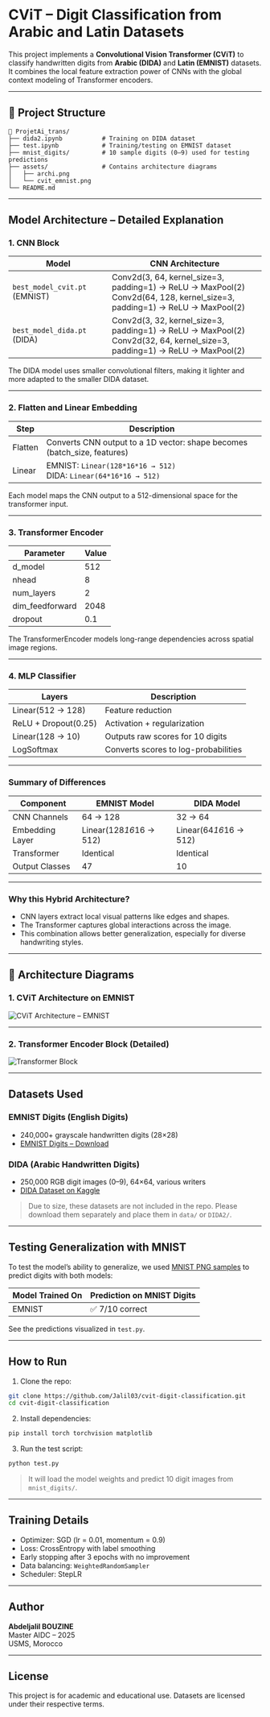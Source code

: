 # CViT – Digit Classification from Arabic and Latin Datasets

This project implements a **Convolutional Vision Transformer (CViT)** to classify handwritten digits from **Arabic (DIDA)** and **Latin (EMNIST)** datasets.  
It combines the local feature extraction power of CNNs with the global context modeling of Transformer encoders.

---

## 📁 Project Structure

```
📂 ProjetAi_trans/
├── dida2.ipynb           # Training on DIDA dataset
├── test.ipynb            # Training/testing on EMNIST dataset
├── mnist_digits/         # 10 sample digits (0–9) used for testing predictions
├── assets/               # Contains architecture diagrams
│   ├── archi.png
│   └── cvit_emnist.png
└── README.md
```

---

## Model Architecture – Detailed Explanation

### 1. CNN Block

| Model | CNN Architecture |
|-------|------------------|
| `best_model_cvit.pt` (EMNIST) | Conv2d(3, 64, kernel_size=3, padding=1) → ReLU → MaxPool(2) <br> Conv2d(64, 128, kernel_size=3, padding=1) → ReLU → MaxPool(2) |
| `best_model_dida.pt` (DIDA)   | Conv2d(3, 32, kernel_size=3, padding=1) → ReLU → MaxPool(2) <br> Conv2d(32, 64, kernel_size=3, padding=1) → ReLU → MaxPool(2) |

The DIDA model uses smaller convolutional filters, making it lighter and more adapted to the smaller DIDA dataset.

---

### 2. Flatten and Linear Embedding

| Step | Description |
|------|-------------|
| Flatten | Converts CNN output to a 1D vector: shape becomes (batch_size, features) |
| Linear  | EMNIST: `Linear(128*16*16 → 512)` <br> DIDA: `Linear(64*16*16 → 512)` |

Each model maps the CNN output to a 512-dimensional space for the transformer input.

---

### 3. Transformer Encoder

| Parameter | Value |
|-----------|-------|
| d_model | 512 |
| nhead | 8 |
| num_layers | 2 |
| dim_feedforward | 2048 |
| dropout | 0.1 |

The TransformerEncoder models long-range dependencies across spatial image regions.

---

### 4. MLP Classifier

| Layers | Description |
|--------|-------------|
| Linear(512 → 128) | Feature reduction |
| ReLU + Dropout(0.25) | Activation + regularization |
| Linear(128 → 10) | Outputs raw scores for 10 digits |
| LogSoftmax | Converts scores to log-probabilities |

---

### Summary of Differences

| Component | EMNIST Model | DIDA Model |
|-----------|--------------|------------|
| CNN Channels | 64 → 128 | 32 → 64 |
| Embedding Layer | Linear(128*16*16 → 512) | Linear(64*16*16 → 512) |
| Transformer | Identical | Identical |
| Output Classes | 47 | 10 |

---

### Why this Hybrid Architecture?

- CNN layers extract local visual patterns like edges and shapes.
- The Transformer captures global interactions across the image.
- This combination allows better generalization, especially for diverse handwriting styles.

---

## 📌 Architecture Diagrams

### 1. CViT Architecture on EMNIST

![CViT Architecture – EMNIST](assets/cvit_emnist.png)

---

### 2. Transformer Encoder Block (Detailed)

![Transformer Block](assets/archi.png)

---

## Datasets Used

### EMNIST Digits (English Digits)
- 240,000+ grayscale handwritten digits (28×28)
- [EMNIST Digits – Download](https://www.nist.gov/itl/products-and-services/emnist-dataset)

### DIDA (Arabic Handwritten Digits)
- 250,000 RGB digit images (0–9), 64×64, various writers
- [DIDA Dataset on Kaggle](https://www.kaggle.com/datasets/mloey1/ahdd1)

> Due to size, these datasets are not included in the repo. Please download them separately and place them in `data/` or `DIDA2/`.

---

##  Testing Generalization with MNIST

To test the model’s ability to generalize, we used [MNIST PNG samples](https://github.com/myleott/mnist_png) to predict digits with both models:

| Model Trained On | Prediction on MNIST Digits |
|------------------|----------------------------|
| EMNIST           | ✅ 7/10 correct            |

See the predictions visualized in `test.py`.

---

##  How to Run

1. Clone the repo:

```bash
git clone https://github.com/Jalil03/cvit-digit-classification.git
cd cvit-digit-classification
```

2. Install dependencies:

```bash
pip install torch torchvision matplotlib
```

3. Run the test script:

```bash
python test.py
```

> It will load the model weights and predict 10 digit images from `mnist_digits/`.

---

## Training Details

- Optimizer: SGD (lr = 0.01, momentum = 0.9)
- Loss: CrossEntropy with label smoothing
- Early stopping after 3 epochs with no improvement
- Data balancing: `WeightedRandomSampler`
- Scheduler: StepLR

---

## Author

**Abdeljalil BOUZINE**  
Master AIDC – 2025  
USMS, Morocco

---

## License

This project is for academic and educational use. Datasets are licensed under their respective terms.
